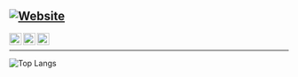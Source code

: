 [![Website](https://img.shields.io/website?label=anand-mohanan&style=for-the-badge&url=https%3A%2F%2Fanand-mohanan.vercel.app/)](https://anandmohanan.tech/)
<br />
---

[<img align="left" alt="bruh711" width="22px" src="https://i.postimg.cc/9F76Tc6s/globe.png" />][website]
[<img align="left" alt="bruh711 || LinkedIn" width="22px" src="https://i.postimg.cc/T3mTRV2L/linkedin.png" />][linkedin]
[<img align="left" alt="bruh711 || discord" width="22px" src="https://i.postimg.cc/pTk2wPWs/discord.png" />][discord]
<br/>

---

![Top Langs](https://github-readme-stats.vercel.app/api/top-langs/?username=anandMohanan&theme=tokyonight)

<br/>


[website]: https://anand-mohanan.vercel.app/
[linkedin]: https://www.linkedin.com/in/anand-mohanan-7120061bb/
[discord]: https://discord.com/users/376632059923267584/
[mail]: ananthkvmohanan@gmail.com
